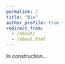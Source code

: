 ```yaml
---
permalink: /
title: "Bio"
author_profile: true
redirect_from: 
  - /about/
  - /about.html
---
```


In construction...
